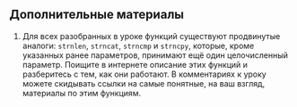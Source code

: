 ## Дополнительные материалы

1. Для всех разобранных в уроке функций существуют продвинутые аналоги: `strnlen`, `strncat`, `strncmp` и `strncpy`, которые, кроме указанных ранее параметров, принимают ещё один целочисленный параметр. Поищите в интернете описание этих функций и разберитесь с тем, как они работают. В комментариях к уроку можете скидывать ссылки на самые понятные, на ваш взгляд, материалы по этим функциям.
